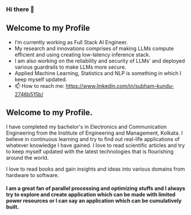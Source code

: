 ### Hi there 👋

<!--
**Cenrax/Cenrax** is a ✨ _special_ ✨ repository because its `README.md` (this file) appears on your GitHub profile
Here are some ideas to get you started: -->
## Welcome to my Profile

- I’m currently working as Full Stack AI Engineer.
- My research and innovations comprises of making LLMs compute efficient and using creating low-latency inference stack.
- I am also working on the reliability and security of LLMs' and deployed various guardrails to make LLMs more secure.
- Applied Machine Learning, Statistics and NLP is something in which I keep myself updated.
- 📫 How to reach me: https://www.linkedin.com/in/subham-kundu-2746b515b/

## Welcome to my Profile.

I have completed my bachelor's in Electronics and Communication Engineering from the Institute of Engineering and Management, Kolkata. I believe in continuous learning and try to find out real-life applications of whatever knowledge I have gained. I love to read scientific articles and try to keep myself updated with the latest technologies that is flourishing around the world. 

I love to read books and gain insights and ideas into various domains from hardware to software. 



#### I am a great fan of parallel processing and optimizing stuffs and I always try to explore and create application which can be made with limited power resources or I can say an application which can be cumulatively built.
